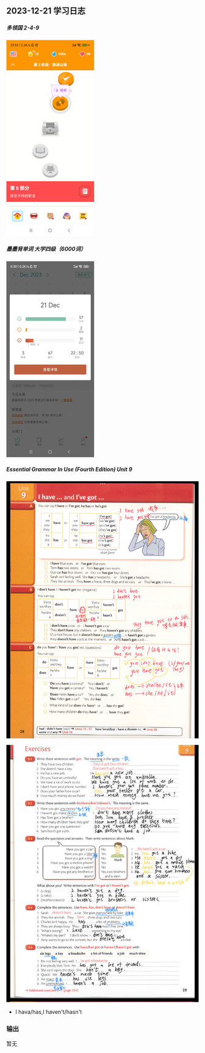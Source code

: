 ## 2023-12-21 学习日志

##### 多领国 2-4-9

<img src="../../2023/img/image-20231224053227456.png" alt="image-20231224053227456" style="zoom:50%;" />

##### 墨墨背单词 大学四级（6000词）

<img src="../../2023/img/image-20231224053107600.png" alt="image-20231224053107600" style="zoom:50%;" />

##### Essential Grammar In Use (Fourth Edition)  Unit 9

![image-20231224053907261](../../2023/img/image-20231224053907261.png)

![image-20231224053913681](../../2023/img/image-20231224053913681.png)

- I hava/has,I haven't/hasn't

### 输出

暂无

